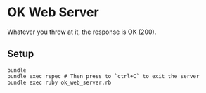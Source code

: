 # OK Web Server

Whatever you throw at it, the response is OK (200).

## Setup

    bundle
    bundle exec rspec # Then press to `ctrl+C` to exit the server
    bundle exec ruby ok_web_server.rb
